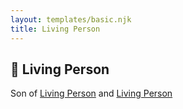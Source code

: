 ```yaml
---
layout: templates/basic.njk
title: Living Person
---
```

## 🔵 Living Person

Son of [Living Person](/people/3/315988) and [Living Person](/people/1/16926442)
